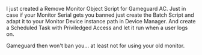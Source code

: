 I just created a Remove Monitor Object Script for Gameguard AC. Just in case if your Monitor Serial gets you banned just create the Batch Script and adapt it to your Monitor Device instance path in Device Manager.
And create a Scheduled Task with Priviledged Access and let it run when a user logs on.

Gameguard then won't ban you... at least not for using your old monitor.
